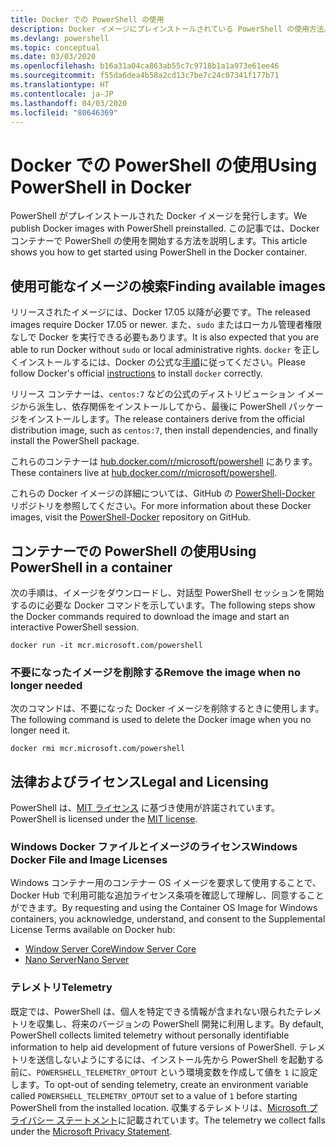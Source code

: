 ```yaml
---
title: Docker での PowerShell の使用
description: Docker イメージにプレインストールされている PowerShell の使用方法。
ms.devlang: powershell
ms.topic: conceptual
ms.date: 03/03/2020
ms.openlocfilehash: b16a31a04ca863ab55c7c9718b1a1a973e61ee46
ms.sourcegitcommit: f55da6dea4b58a2cd13c7be7c24c07341f177b71
ms.translationtype: HT
ms.contentlocale: ja-JP
ms.lasthandoff: 04/03/2020
ms.locfileid: "80646369"
---
```

# <a name="using-powershell-in-docker"></a><span data-ttu-id="f5124-103">Docker での PowerShell の使用</span><span class="sxs-lookup"><span data-stu-id="f5124-103">Using PowerShell in Docker</span></span>

<span data-ttu-id="f5124-104">PowerShell がプレインストールされた Docker イメージを発行します。</span><span class="sxs-lookup"><span data-stu-id="f5124-104">We publish Docker images with PowerShell preinstalled.</span></span> <span data-ttu-id="f5124-105">この記事では、Docker コンテナーで PowerShell の使用を開始する方法を説明します。</span><span class="sxs-lookup"><span data-stu-id="f5124-105">This article shows you how to get started using PowerShell in the Docker container.</span></span>

## <a name="finding-available-images"></a><span data-ttu-id="f5124-106">使用可能なイメージの検索</span><span class="sxs-lookup"><span data-stu-id="f5124-106">Finding available images</span></span>

<span data-ttu-id="f5124-107">リリースされたイメージには、Docker 17.05 以降が必要です。</span><span class="sxs-lookup"><span data-stu-id="f5124-107">The released images require Docker 17.05 or newer.</span></span> <span data-ttu-id="f5124-108">また、`sudo` またはローカル管理者権限なしで Docker を実行できる必要もあります。</span><span class="sxs-lookup"><span data-stu-id="f5124-108">It is also expected that you are able to run Docker without `sudo` or local administrative rights.</span></span> <span data-ttu-id="f5124-109">`docker` を正しくインストールするには、Docker の公式な[手順][install]に従ってください。</span><span class="sxs-lookup"><span data-stu-id="f5124-109">Please follow Docker's official [instructions][install] to install `docker` correctly.</span></span>

<span data-ttu-id="f5124-110">リリース コンテナーは、`centos:7` などの公式のディストリビューション イメージから派生し、依存関係をインストールしてから、最後に PowerShell パッケージをインストールします。</span><span class="sxs-lookup"><span data-stu-id="f5124-110">The release containers derive from the official distribution image, such as `centos:7`, then install dependencies, and finally install the PowerShell package.</span></span>

<span data-ttu-id="f5124-111">これらのコンテナーは [hub.docker.com/r/microsoft/powershell][docker-release] にあります。</span><span class="sxs-lookup"><span data-stu-id="f5124-111">These containers live at [hub.docker.com/r/microsoft/powershell][docker-release].</span></span>

<span data-ttu-id="f5124-112">これらの Docker イメージの詳細については、GitHub の [PowerShell-Docker][PowerShell-Docker] リポジトリを参照してください。</span><span class="sxs-lookup"><span data-stu-id="f5124-112">For more information about these Docker images, visit the [PowerShell-Docker][PowerShell-Docker] repository on GitHub.</span></span>

## <a name="using-powershell-in-a-container"></a><span data-ttu-id="f5124-113">コンテナーでの PowerShell の使用</span><span class="sxs-lookup"><span data-stu-id="f5124-113">Using PowerShell in a container</span></span>

<span data-ttu-id="f5124-114">次の手順は、イメージをダウンロードし、対話型 PowerShell セッションを開始するのに必要な Docker コマンドを示しています。</span><span class="sxs-lookup"><span data-stu-id="f5124-114">The following steps show the Docker commands required to download the image and start an interactive PowerShell session.</span></span>

```console
docker run -it mcr.microsoft.com/powershell
```

### <a name="remove-the-image-when-no-longer-needed"></a><span data-ttu-id="f5124-115">不要になったイメージを削除する</span><span class="sxs-lookup"><span data-stu-id="f5124-115">Remove the image when no longer needed</span></span>

<span data-ttu-id="f5124-116">次のコマンドは、不要になった Docker イメージを削除するときに使用します。</span><span class="sxs-lookup"><span data-stu-id="f5124-116">The following command is used to delete the Docker image when you no longer need it.</span></span>

```console
docker rmi mcr.microsoft.com/powershell
```

## <a name="legal-and-licensing"></a><span data-ttu-id="f5124-117">法律およびライセンス</span><span class="sxs-lookup"><span data-stu-id="f5124-117">Legal and Licensing</span></span>

<span data-ttu-id="f5124-118">PowerShell は、[MIT ライセンス][] に基づき使用が許諾されています。</span><span class="sxs-lookup"><span data-stu-id="f5124-118">PowerShell is licensed under the [MIT license][].</span></span>

### <a name="windows-docker-file-and-image-licenses"></a><span data-ttu-id="f5124-119">Windows Docker ファイルとイメージのライセンス</span><span class="sxs-lookup"><span data-stu-id="f5124-119">Windows Docker File and Image Licenses</span></span>

<span data-ttu-id="f5124-120">Windows コンテナー用のコンテナー OS イメージを要求して使用することで、Docker Hub で利用可能な追加ライセンス条項を確認して理解し、同意することができます。</span><span class="sxs-lookup"><span data-stu-id="f5124-120">By requesting and using the Container OS Image for Windows containers, you acknowledge, understand, and consent to the Supplemental License Terms available on Docker hub:</span></span>

- <span data-ttu-id="f5124-121">[Window Server Core][Window Server Core]</span><span class="sxs-lookup"><span data-stu-id="f5124-121">[Window Server Core][Window Server Core]</span></span>
- <span data-ttu-id="f5124-122">[Nano Server][Nano Server]</span><span class="sxs-lookup"><span data-stu-id="f5124-122">[Nano Server][Nano Server]</span></span>

### <a name="telemetry"></a><span data-ttu-id="f5124-123">テレメトリ</span><span class="sxs-lookup"><span data-stu-id="f5124-123">Telemetry</span></span>

<span data-ttu-id="f5124-124">既定では、PowerShell は、個人を特定できる情報が含まれない限られたテレメトリを収集し、将来のバージョンの PowerShell 開発に利用します。</span><span class="sxs-lookup"><span data-stu-id="f5124-124">By default, PowerShell collects limited telemetry without personally identifiable information to help aid development of future versions of PowerShell.</span></span> <span data-ttu-id="f5124-125">テレメトリを送信しないようにするには、インストール先から PowerShell を起動する前に、`POWERSHELL_TELEMETRY_OPTOUT` という環境変数を作成して値を `1` に設定します。</span><span class="sxs-lookup"><span data-stu-id="f5124-125">To opt-out of sending telemetry, create an environment variable called `POWERSHELL_TELEMETRY_OPTOUT` set to a value of `1` before starting PowerShell from the installed location.</span></span> <span data-ttu-id="f5124-126">収集するテレメトリは、[Microsoft プライバシー ステートメント][privacy]に記載されています。</span><span class="sxs-lookup"><span data-stu-id="f5124-126">The telemetry we collect falls under the [Microsoft Privacy Statement][privacy].</span></span>

<!-- link references -->
[install]: https://docs.docker.com/engine/installation/
[docker-release]: https://hub.docker.com/r/microsoft/powershell/
[appinsights]: https://azure.microsoft.com/services/application-insights/
[MIT ライセンス]: https://github.com/PowerShell/PowerShell/tree/master/LICENSE.txt
[MIT license]: https://github.com/PowerShell/PowerShell/tree/master/LICENSE.txt
[PowerShell-Docker]: https://github.com/PowerShell/PowerShell-Docker
[Window Server Core]: https://hub.docker.com/r/microsoft/windowsservercore/
[Nano Server]: https://hub.docker.com/r/microsoft/nanoserver/
[privacy]: https://privacy.microsoft.com/privacystatement/
